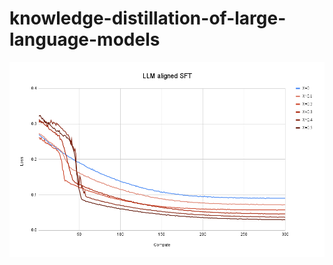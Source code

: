 # knowledge-distillation-of-large-language-models

<center>
<img alt="fig1" width="600px" src="LLM aligned SFT.png">
</center>
